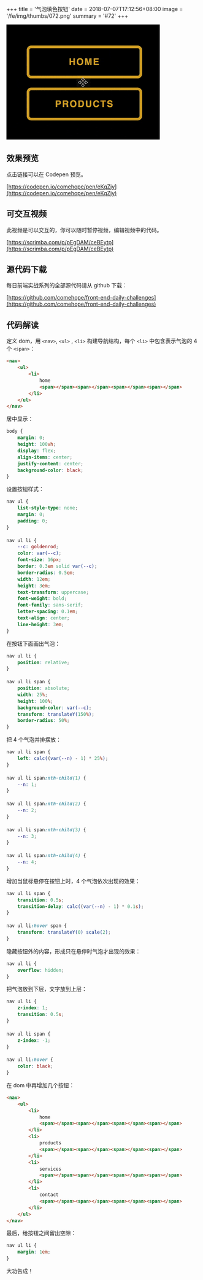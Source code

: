 +++
title = '气泡填色按钮'
date = 2018-07-07T17:12:56+08:00
image = '/fe/img/thumbs/072.png'
summary = '#72'
+++

![](./work.gif)

## 效果预览

点击链接可以在 Codepen 预览。

[https://codepen.io/comehope/pen/eKqZjy](https://codepen.io/comehope/pen/eKqZjy)

## 可交互视频

此视频是可以交互的，你可以随时暂停视频，编辑视频中的代码。

[https://scrimba.com/p/pEgDAM/ceBEytp](https://scrimba.com/p/pEgDAM/ceBEytp)

## 源代码下载

每日前端实战系列的全部源代码请从 github 下载：

[https://github.com/comehope/front-end-daily-challenges](https://github.com/comehope/front-end-daily-challenges)

## 代码解读

定义 dom，用 `<nav>`, `<ul>` , `<li>` 构建导航结构，每个 `<li>` 中包含表示气泡的 4 个 `<span>`：
```html
<nav>
    <ul>
        <li>
            home
            <span></span><span></span><span></span><span></span>
        </li>
    </ul>
</nav>
```

居中显示：
```css
body {
    margin: 0;
    height: 100vh;
    display: flex;
    align-items: center;
    justify-content: center;
    background-color: black;
}
```

设置按钮样式：
```css
nav ul {
    list-style-type: none;
    margin: 0;
    padding: 0;
}

nav ul li {
    --c: goldenrod;
    color: var(--c);
    font-size: 16px;
    border: 0.3em solid var(--c);
    border-radius: 0.5em;
    width: 12em;
    height: 3em;
    text-transform: uppercase;
    font-weight: bold;
    font-family: sans-serif;
    letter-spacing: 0.1em;
    text-align: center;
    line-height: 3em;
}
```

在按钮下面画出气泡：
```css
nav ul li {
    position: relative;
}

nav ul li span {
    position: absolute;
    width: 25%;
    height: 100%;
    background-color: var(--c);
    transform: translateY(150%);
    border-radius: 50%;
}
```

把 4 个气泡并排摆放：
```css
nav ul li span {
    left: calc((var(--n) - 1) * 25%);
}

nav ul li span:nth-child(1) {
    --n: 1;
}

nav ul li span:nth-child(2) {
    --n: 2;
}

nav ul li span:nth-child(3) {
    --n: 3;
}

nav ul li span:nth-child(4) {
    --n: 4;
}
```

增加当鼠标悬停在按钮上时，4 个气泡依次出现的效果：
```css
nav ul li span {
    transition: 0.5s;
    transition-delay: calc((var(--n) - 1) * 0.1s);
}

nav ul li:hover span {
    transform: translateY(0) scale(2);
}
```

隐藏按钮外的内容，形成只在悬停时气泡才出现的效果：
```css
nav ul li {
    overflow: hidden;
}
```

把气泡放到下层，文字放到上层：
```css
nav ul li {
    z-index: 1;
    transition: 0.5s;
}

nav ul li span {
    z-index: -1;
}

nav ul li:hover {
    color: black;
}
```

在 dom 中再增加几个按钮：
```html
<nav>
    <ul>
        <li>
            home
            <span></span><span></span><span></span><span></span>
        </li>
        <li>
            products
            <span></span><span></span><span></span><span></span>
        </li>
        <li>
            services
            <span></span><span></span><span></span><span></span>
        </li>
        <li>
            contact
            <span></span><span></span><span></span><span></span>
        </li>
    </ul>
</nav>
```

最后，给按钮之间留出空隙：
```css
nav ul li {
    margin: 1em;
}
```

大功告成！
